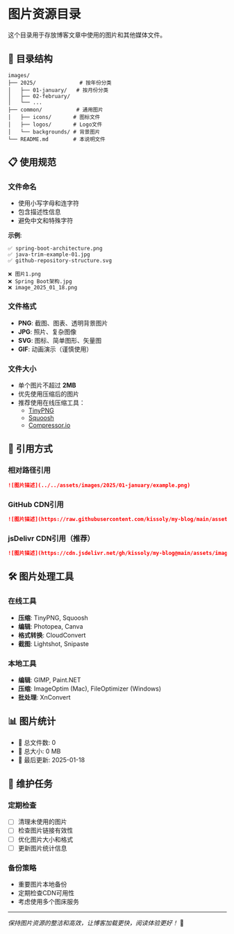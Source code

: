 # 图片资源目录

这个目录用于存放博客文章中使用的图片和其他媒体文件。

## 📁 目录结构

```
images/
├── 2025/              # 按年份分类
│   ├── 01-january/   # 按月份分类
│   ├── 02-february/
│   └── ...
├── common/           # 通用图片
│   ├── icons/       # 图标文件
│   ├── logos/       # Logo文件
│   └── backgrounds/ # 背景图片
└── README.md        # 本说明文件
```

## 📋 使用规范

### 文件命名

- 使用小写字母和连字符
- 包含描述性信息
- 避免中文和特殊字符

**示例**:
```
✅ spring-boot-architecture.png
✅ java-trim-example-01.jpg
✅ github-repository-structure.svg

❌ 图片1.png
❌ Spring Boot架构.jpg
❌ image_2025_01_18.png
```

### 文件格式

- **PNG**: 截图、图表、透明背景图片
- **JPG**: 照片、复杂图像
- **SVG**: 图标、简单图形、矢量图
- **GIF**: 动画演示（谨慎使用）

### 文件大小

- 单个图片不超过 **2MB**
- 优先使用压缩后的图片
- 推荐使用在线压缩工具：
  - [TinyPNG](https://tinypng.com/)
  - [Squoosh](https://squoosh.app/)
  - [Compressor.io](https://compressor.io/)

## 🔗 引用方式

### 相对路径引用

```markdown
![图片描述](../../assets/images/2025/01-january/example.png)
```

### GitHub CDN引用

```markdown
![图片描述](https://raw.githubusercontent.com/kissoly/my-blog/main/assets/images/2025/01-january/example.png)
```

### jsDelivr CDN引用（推荐）

```markdown
![图片描述](https://cdn.jsdelivr.net/gh/kissoly/my-blog@main/assets/images/2025/01-january/example.png)
```

## 🛠️ 图片处理工具

### 在线工具

- **压缩**: TinyPNG, Squoosh
- **编辑**: Photopea, Canva
- **格式转换**: CloudConvert
- **截图**: Lightshot, Snipaste

### 本地工具

- **编辑**: GIMP, Paint.NET
- **压缩**: ImageOptim (Mac), FileOptimizer (Windows)
- **批处理**: XnConvert

## 📊 图片统计

- 📁 总文件数: 0
- 📏 总大小: 0 MB
- 📅 最后更新: 2025-01-18

## 🔄 维护任务

### 定期检查

- [ ] 清理未使用的图片
- [ ] 检查图片链接有效性
- [ ] 优化图片大小和格式
- [ ] 更新图片统计信息

### 备份策略

- 重要图片本地备份
- 定期检查CDN可用性
- 考虑使用多个图床服务

---

*保持图片资源的整洁和高效，让博客加载更快，阅读体验更好！* 🚀